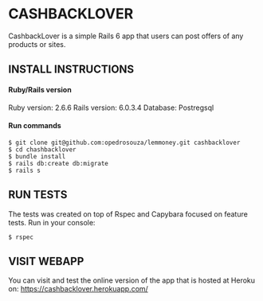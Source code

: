 # CASHBACKLOVER

CashbackLover is a simple Rails 6 app that users can post offers of any products or sites.

## INSTALL INSTRUCTIONS

#### Ruby/Rails version

Ruby version: 2.6.6
Rails version: 6.0.3.4
Database: Postregsql

#### Run commands

    $ git clone git@github.com:opedrosouza/lemmoney.git cashbacklover
    $ cd chashbacklover
    $ bundle install
    $ rails db:create db:migrate
    $ rails s


## RUN TESTS
The tests was created on top of Rspec and Capybara focused on feature tests.
Run in your console:

    $ rspec

## VISIT WEBAPP
You can visit and test the online version of the app that is hosted at Heroku on: https://cashbacklover.herokuapp.com/